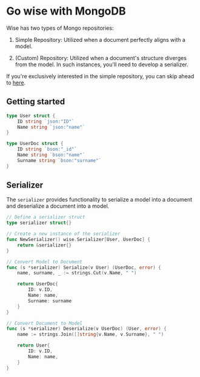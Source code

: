 # Go wise with MongoDB

Wise has two types of Mongo repositories:

1. Simple Repository: Utilized when a document perfectly aligns with a model.

2. (Custom) Repository: Utilized when a document's structure diverges from the model. In such instances, you'll need to develop a serializer.

If you're exclusively interested in the simple repository, you can skip ahead to [here](#).

## Getting started

```go
type User struct {
    ID string `json:"ID"`
    Name string `json:"name"`
}

type UserDoc struct {
    ID string `bson:"_id"`
    Name string `bson:"name"`
    Surname string `bson:"surname"`
}
```

## Serializer

The `serializer` provides functionality to serialize a model into a document and deserialize a document into a model.

```go
// Define a serializer struct
type serializer struct{}

// Create a new instance of the serializer
func NewSerializer() wise.Serializer[User, UserDoc] {
    return &serializer{}
}

// Convert Model to Document
func (s *serializer) Serialize(v User) (UserDoc, error) {    
    name, surname, _ := strings.Cut(v.Name, " ")

    return UserDoc{
        ID: v.ID,
        Name: name,
        Surname: surname
    }
}

// Convert Document to Model
func (s *serializer) Deserialize(v UserDoc) (User, error) {
    name := strings.Join([]string{v.Name, v.Surname}, " ")

    return User{
        ID: v.ID,
        Name: name,
    }
}
```